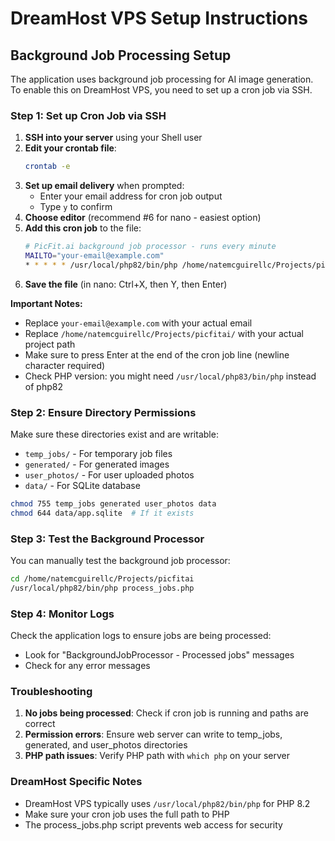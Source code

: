 # DreamHost VPS Setup Instructions

## Background Job Processing Setup

The application uses background job processing for AI image generation. To enable this on DreamHost VPS, you need to set up a cron job via SSH.

### Step 1: Set up Cron Job via SSH

1. **SSH into your server** using your Shell user
2. **Edit your crontab file**:
   ```bash
   crontab -e
   ```
3. **Set up email delivery** when prompted:
   - Enter your email address for cron job output
   - Type `y` to confirm
4. **Choose editor** (recommend #6 for nano - easiest option)
5. **Add this cron job** to the file:
   ```bash
   # PicFit.ai background job processor - runs every minute
   MAILTO="your-email@example.com"
   * * * * * /usr/local/php82/bin/php /home/natemcguirellc/Projects/picfitai/process_jobs.php
   ```
6. **Save the file** (in nano: Ctrl+X, then Y, then Enter)

**Important Notes:**
- Replace `your-email@example.com` with your actual email
- Replace `/home/natemcguirellc/Projects/picfitai/` with your actual project path
- Make sure to press Enter at the end of the cron job line (newline character required)
- Check PHP version: you might need `/usr/local/php83/bin/php` instead of php82

### Step 2: Ensure Directory Permissions

Make sure these directories exist and are writable:
- `temp_jobs/` - For temporary job files
- `generated/` - For generated images
- `user_photos/` - For user uploaded photos
- `data/` - For SQLite database

```bash
chmod 755 temp_jobs generated user_photos data
chmod 644 data/app.sqlite  # If it exists
```

### Step 3: Test the Background Processor

You can manually test the background job processor:

```bash
cd /home/natemcguirellc/Projects/picfitai
/usr/local/php82/bin/php process_jobs.php
```

### Step 4: Monitor Logs

Check the application logs to ensure jobs are being processed:
- Look for "BackgroundJobProcessor - Processed jobs" messages
- Check for any error messages

### Troubleshooting

1. **No jobs being processed**: Check if cron job is running and paths are correct
2. **Permission errors**: Ensure web server can write to temp_jobs, generated, and user_photos directories
3. **PHP path issues**: Verify PHP path with `which php` on your server

### DreamHost Specific Notes

- DreamHost VPS typically uses `/usr/local/php82/bin/php` for PHP 8.2
- Make sure your cron job uses the full path to PHP
- The process_jobs.php script prevents web access for security